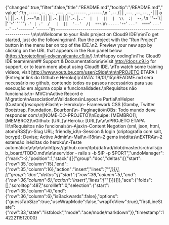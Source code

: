 {"changed":true,"filter":false,"title":"README.md","tooltip":"/README.md","value":"\n     ,-----.,--.                  ,--. ,---.   ,--.,------.  ,------.\n    '  .--./|  | ,---. ,--.,--. ,-|  || o   \\  |  ||  .-.  \\ |  .---'\n    |  |    |  || .-. ||  ||  |' .-. |`..'  |  |  ||  |  \\  :|  `--, \n    '  '--'\\|  |' '-' ''  ''  '\\ `-' | .'  /   |  ||  '--'  /|  `---.\n     `-----'`--' `---'  `----'  `---'  `--'    `--'`-------' `------'\n    ----------------------------------------------------------------- \n\n\nWelcome to your Rails project on Cloud9 IDE!\n\nTo get started, just do the following:\n\n1. Run the project with the \"Run Project\" button in the menu bar on top of the IDE.\n2. Preview your new app by clicking on the URL that appears in the Run panel below (https://projetofinal-edycavalcante.c9.io/).\n\nHappy coding!\nThe Cloud9 IDE team\n\n\n## Support & Documentation\n\nVisit http://docs.c9.io for support, or to learn more about using Cloud9 IDE. \nTo watch some training videos, visit http://www.youtube.com/user/c9ide\n\n\nPROJETO ETAPA I (Entregar link do Github e Heroku):\nDATA: 19/01/15\nREADME.md será necessário no github, contendo todos os passos necessários para sua execução em alguma copia e funcionalidades.\nRequisitos não funcionais:\n- MVC\nActive Record e Migration\nAssociation\nValidations\nLayout e Partial\nHelper (Custom)*\nscope*\nFlash\n- Heroku\n- Framework CSS (Gamby, Twitter Bootstrap, Foundation, Bourbon)\n- Paginação\nOBs: Todo mundo deve responder com:\n[NOME-DO-PROJETO]\nEquipe: [MEMBRO1], [MEMBRO2]\nGithub: [URL]\nHeroku: [URL]\n\n\nPROJETO ETAPA II:\nRequisitos não funcionais:\n-Ajax\n-Content Negotion (xml, json, html, atom/RSS)\n-Slug URL; friendly_id\n-Session & login (criptografia com salt, bcrypt); Devise; Active Admin\n-Mail\n-i18n\n-2 gems inéditas\nEXTRA\n-2 extensão inéditas do heroku\n-Teste automático\n\n\n\n\nhttps://github.com/ifpb/dafrad/blob/master/src/rails/job_board/TODO.md\n\n\nservidor - rails s -b $IP -p $PORT","undoManager":{"mark":-2,"position":1,"stack":[[{"group":"doc","deltas":[{"start":{"row":35,"column":15},"end":{"row":35,"column":16},"action":"insert","lines":["*"]}]}],[{"group":"doc","deltas":[{"start":{"row":36,"column":5},"end":{"row":36,"column":6},"action":"insert","lines":["*"]}]}]]},"ace":{"folds":[],"scrolltop":487,"scrollleft":0,"selection":{"start":{"row":35,"column":4},"end":{"row":36,"column":6},"isBackwards":false},"options":{"guessTabSize":true,"useWrapMode":false,"wrapToView":true},"firstLineState":{"row":33,"state":"listblock","mode":"ace/mode/markdown"}},"timestamp":1422211512000}